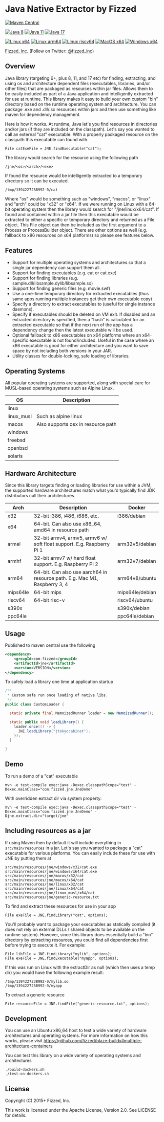 # Java Native Extractor by Fizzed

[![Maven Central](https://img.shields.io/maven-central/v/com.fizzed/jne?style=flat-square)](https://mvnrepository.com/artifact/com.fizzed/jne)

[![Java 8](https://img.shields.io/github/actions/workflow/status/fizzed/jne/java8.yaml?branch=master&label=Java%208&style=flat-square)](https://github.com/fizzed/jne/actions/workflows/java8.yaml)
[![Java 11](https://img.shields.io/github/actions/workflow/status/fizzed/jne/java11.yaml?branch=master&label=Java%2011&style=flat-square)](https://github.com/fizzed/jne/actions/workflows/java11.yaml)
[![Java 17](https://img.shields.io/github/actions/workflow/status/fizzed/jne/java17.yaml?branch=master&label=Java%2017&style=flat-square)](https://github.com/fizzed/jne/actions/workflows/java17.yaml)

[![Linux x64](https://img.shields.io/github/actions/workflow/status/fizzed/jne/java8.yaml?branch=master&label=Linux%20x64&style=flat-square)](https://github.com/fizzed/jne/actions/workflows/java8.yaml)
[![Linux arm64](https://img.shields.io/github/actions/workflow/status/fizzed/jne/linux-arm64.yaml?branch=master&label=Linux%20arm64&style=flat-square)](https://github.com/fizzed/jne/actions/workflows/linux-arm64.yaml)
[![Linux riscv64](https://img.shields.io/github/actions/workflow/status/fizzed/jne/linux-riscv64.yaml?branch=master&label=Linux%20riscv64&style=flat-square)](https://github.com/fizzed/jne/actions/workflows/linux-riscv64.yaml)
[![MacOS x64](https://img.shields.io/github/actions/workflow/status/fizzed/jne/macos-x64.yaml?branch=master&label=MacOS%20x64&style=flat-square)](https://github.com/fizzed/jne/actions/workflows/macos-x64.yaml)
[![Windows x64](https://img.shields.io/github/actions/workflow/status/fizzed/jne/windows-x64.yaml?branch=master&label=Windows%20x64&style=flat-square)](https://github.com/fizzed/jne/actions/workflows/windows-x64.yaml)

[Fizzed, Inc.](http://fizzed.com) (Follow on Twitter: [@fizzed_inc](http://twitter.com/fizzed_inc))

## Overview

Java library (targeting 6+, plus 8, 11, and 17 etc) for finding, extracting, and using os and architecture
dependent files (executables, libraries, and/or other files) that are packaged
as resources within jar files. Allows them to be easily included as part of a
Java application and intelligently extracted for use at runtime. This library makes
it easy to build your own custom "bin" directory based on the runtime operating
system and architecture.  You can package .exe and .dll/.so resources within
jars and then use something like maven for dependency management.

Here is how it works. At runtime, Java let's you find resources in directories
and/or jars (if they are included on the classpath). Let's say you wanted to call
an external "cat" executable.  With a properly packaged resource on the classpath
this executable can found with

    File catExeFile = JNE.findExecutable("cat");

The library would search for the resource using the following path

    /jne/<os>/<arch>/<exe>

If found the resource would be intelligently extracted to a temporary directory so it
can be executed.

    /tmp/1394227238992-0/cat

Where "os" would be something such as "windows", "macos", or "linux" and "arch" could
be "x32" or "x64". If we were running on Linux with a 64-bit operating system
then the library would search for "/jne/linux/x64/cat". If found and contained
within a jar file then this executable would be extracted to either a specific
or temporary directory and returned as a File object. This File object can then
be included as the first argument to a Process or ProcessBuilder object. There
are other options as well (e.g. fallback to x86 resources on x64 platforms) so
please see features below.

## Features

 - Support for multiple operating systems and architectures so that a single
   jar dependency can support them all.
 - Support for finding executables (e.g. cat or cat.exe)
 - Support for finding libraries (e.g. sample.dll/libsample.dylib/libsample.so)
 - Support for finding generic files (e.g. movie.swf)
 - Use a one-time temporary directory for extracted executables (thus same apps
   running multiple instances get their own executable copy)
 - Specify a directory to extract executables to (useful for single instance
   daemons).
 - Specify if executables should be deleted on VM exit. If disabled and an
   extracted directory is specified, then a "hash" is calculated for an extracted
   executable so that if the next run of the app has a dependency change then
   the latest executable will be used.
 - Optional fallback to x86 executables on x64 platforms where an x64-specific
   executable is not found/included.  Useful in the case where an x86 executable
   is good for either architecture and you want to save space by not including both
   versions in your JAR.
 - Utility classes for double-locking, safe loading of libraries.

## Operating Systems

All popular operating systems are supported, along with special care for MUSL-based operating systems
such as Alpine Linux.

| OS         | Description                        |
|------------|------------------------------------|
| linux      |                                    |
| linux_musl | Such as alpine linux               |
| macos      | Also supports osx in resource path |
| windows    |                                    |
| freebsd    |                                    |
| openbsd    |                                    |
| solaris    |                                    |

## Hardware Architecture

Since this library targets finding or loading libraries for use within a JVM, the
supported hardware architectures match what you'd typically find JDK distributors
call their architectures.

| Arch     | Description                                                                | Docker          |
|----------|----------------------------------------------------------------------------|-----------------|
| x32      | 32-bit i386, i486, i686, etc.                                              | i386/debian     |
| x64      | 64-bit. Can also use x86_64, amd64 in resource path                        |                 |
| armel    | 32-bit armv4, armv5, armv6 w/ soft float support. E.g. Raspberry Pi 1      | arm32v5/debian  |
| armhf    | 32-bit armv7 w/ hard float support. E.g. Raspberry Pi 2                    | arm32v7/debian  |
| arm64    | 64-bit. Can also use aarch64 in resource path. E.g. Mac M1, Raspberry 3, 4 | arm64v8/ubuntu  |
| mips64le | 64-bit mips                                                                | mips64le/debian |
| riscv64  | 64-bit risc-v                                                              | riscv64/ubuntu  |
| s390x    |                                                                            | s390x/debian    |
| ppc64le  |                                                                            | ppc64le/debian  |

## Usage

Published to maven central use the following

```xml
<dependency>
    <groupId>com.fizzed</groupId>
    <artifactId>jne</artifactId>
    <version>VERSION</version>
</dependency>
```

To safely load a library one time at application startup

```java
/**
 * Custom safe run once loading of native libs.
 */
public class CustomLoader {

  static private final MemoizedRunner loader = new MemoizedRunner();

  static public void loadLibrary() {
    loader.once(() -> {
      JNE.loadLibrary("jtokyocabinet");
    });
  }

}
```

## Demo

To run a demo of a "cat" executable

    mvn -e test-compile exec:java -Dexec.classpathScope="test" -Dexec.mainClass="com.fizzed.jne.JneDemo"

With overridden extract dir via system property:

    mvn -e test-compile exec:java -Dexec.classpathScope="test" -Dexec.mainClass="com.fizzed.jne.JneDemo" -Djne.extract.dir="target/jne"

## Including resources as a jar

If using Maven then by default it will include everything in `src/main/resources`
in a jar.  Let's say you wanted to package a "cat" executable for various platforms.
You can easily include these for use with JNE by putting them at

    src/main/resources/jne/windows/x32/cat.exe
    src/main/resources/jne/windows/x64/cat.exe
    src/main/resources/jne/macos/x32/cat
    src/main/resources/jne/macos/x64/cat
    src/main/resources/jne/linux/x32/cat
    src/main/resources/jne/linux/x64/cat
    src/main/resources/jne/linux_musl/x64/cat
    src/main/resources/jne/generic-resource.txt

To find and extract these resources for use in your app

    File exeFile = JNE.findLibrary("cat", options);

You'll probably want to package your executables as statically compiled (it
does not rely on external DLLs / shared objects to be available on the runtime system).
However, since this library does essentially build a "bin" directory by extracting
resources, you could find all dependencies first before trying to execute it.
For example:

    File libFile = JNE.findLibrary("mylib", options);
    File exeFile = JNE.findExecutable("myapp", options);

If this was run on Linux with the extractDir as null (which then uses a temp dir)
you would have the following example result:

    /tmp/1394227238992-0/mylib.so
    /tmp/1394227238992-0/myapp

To extract a generic resource

    File resourceFile = JNE.findFile("generic-resource.txt", options);

## Development

You can use an Ubuntu x86_64 host to test a wide variety of hardware architectures and operating systems. For more
information on how this works, please visit https://github.com/fizzed/blaze-buildx#multiple-architecture-containers

You can test this library on a wide variety of operating systems and architectures

    ./build-dockers.sh
    ./test-on-dockers.sh

## License

Copyright (C) 2015+ Fizzed, Inc.

This work is licensed under the Apache License, Version 2.0. See LICENSE for details.